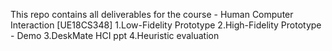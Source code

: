 This repo contains all deliverables for the course - Human Computer Interaction [UE18CS348]
1.Low-Fidelity Prototype
2.High-Fidelity Prototype - Demo
3.DeskMate HCI ppt
4.Heuristic evaluation
